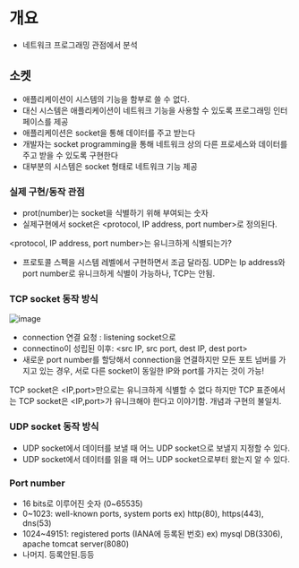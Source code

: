 # 개요
- 네트워크 프로그래밍 관점에서 분석

## 소켓
- 애플리케이션이 시스템의 기능을 함부로 쓸 수 없다.
- 대신 시스템은 애플리케이션이 네트워크 기능을 사용할 수 있도록 프로그래밍 인터페이스를 제공
- 애플리케이션은 socket을 통해 데이터를 주고 받는다
- 개발자는 socket programming을 통해 네트워크 상의 다른 프로세스와 데이터를 주고 받을 수 있도록 구현한다
- 대부분의 시스템은 socket 형태로 네트워크 기능 제공

### 실제 구현/동작 관점
- prot(number)는 socket을 식별하기 위해 부여되는 숫자
- 실제구현에서 socket은 <protocol, IP address, port number>로 정의된다.

<protocol, IP address, port number>는 유니크하게 식별되는가?
- 프로토콜 스펙을 시스템 레벨에서 구현하면서 조금 달라짐. UDP는 Ip address와 port number로 유니크하게 식별이 가능하나, TCP는 안됨.


### TCP socket 동작 방식

![image](https://github.com/LeeHyogon/cs-/assets/45483116/dbe9ee8b-79df-46b4-b91d-35b240e78c12)

- connection 연결 요청 : listening socket으로
- connectino이 성립된 이후: <src IP, src port, dest IP, dest port>
- 새로운 port number를 할당해서 connection을 연결하지만 모든 포트 넘버를 가지고 있는 경우, 서로 다른 socket이 동일한 IP와 port를 가지는 것이 가능!

TCP socket은 <IP,port>만으로는 유니크하게 식별할 수 없다
하지만 TCP 표준에서는 TCP socket은 <IP,port>가 유니크해야 한다고 이야기함. 개념과 구현의 불일치.
### UDP socket 동작 방식

- UDP socket에서 데이터를 보낼 때 어느 UDP socket으로 보낼지 지정할 수 있다.
- UDP socket에서 데이터를 읽을 때 어느 UDP socket으로부터 왔는지 알 수 있다.

### Port number
- 16 bits로 이루어진 숫자 (0~65535)
- 0~1023: well-known ports, system ports ex) http(80), https(443), dns(53)
- 1024~49151: registered ports (IANA에 등록된 번호) ex) mysql DB(3306), apache tomcat server(8080)
- 나머지. 등록안된.등등







